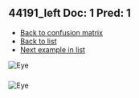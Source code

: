 ## 44191_left Doc: 1 Pred: 1
- [Back to confusion matrix](https://github.com/juliandewit/kaggle_retinopathy/blob/master/matrix.md)
- [Back to list](https://github.com/juliandewit/kaggle_retinopathy/blob/master/lists/11/list.md)
- [Next example in list](https://github.com/juliandewit/kaggle_retinopathy/blob/master/lists/11/44/44196_right.md)

![Eye](https://retinopaty.blob.core.windows.net/size1024/44191_left_1.jpeg)

### 

![Eye]()
